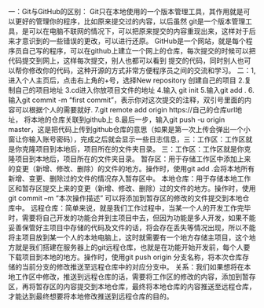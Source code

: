 一：Git与GitHub的区别： Git只在本地使用的一个版本管理工具，其作用就是可以更好的管理你的程序，比如原来提交过的内容，以后虽然 git是一个版本管理工具，是可以在电脑不联网的情况下，可以把原来提交的内容重现出来，这样对于后来才意识到的一些错误的更改，可以进行还原。
                   GitHub是一个网站，就是每个程序员自己写的程序，可以在github上建立一个网上的仓库，每次提交的时候可以把代码提交到网上，这样每次提交，别人也都可以看到 提交的代码，同时别人也可以帮你修改你的代码，这种开源的方式非常方便程序员之间的交流和学习。
二：1,进入个人主页后，点击右上角的+号，选择New repository 创建自己的项目
    2.复制自己的项目地址
    3.cd进入你放项目文件的地址
    4.输入 git init
    5.输入git add . 
    6.输入git commit -m “first commit”，表示你对这次提交的注释，双引号里面的内容可以根据个人的需要就好.
    7.git remote add origin https://自己的仓库url地址， 将本地的仓库关联到github上
    8.最后一步，输入git push -u origin master，这是把代码上传到github仓库的意思（如果是第一次上传会弹出一个小窗让你输入账号密码），完成之后就会显示一些日志信息，三：工作区：工作区就是你克隆项目到本地后，项目所在的文件夹目录。
 三：工作区：工作区就是你克隆项目到本地后，项目所在的文件夹目录。
    暂存区：用于存储工作区中添加上来的变更（新增、修改、删除）的文件的地方。操作时，使用git add .会将本地所有新增、变更、删除过的文件的情况存入暂存区中。
    本地仓库：用于存储本地工作区和暂存区提交上来的变更（新增、修改、删除）过的文件的地方。操作时，使用git commit –m “本次操作描述” 可以将添加到暂存区的修改的文件提交到本地仓库中。
    远程仓库：简单来说，就是我们工作过程中，当某一个人的开发工作完毕时，需要将自己开发的功能合并到主项目中去，但因为功能是多人开发，如果不能妥善保管好主项目中存储的代码及文件的话，将会存在丢失等情况出现，所以不能将主项目放到某一个人的本地电脑上，这时就需要有一个地方存储主项目，这个地方就是我们搭建在服务器上的git远程仓库，也就是在功能开始开发前，每个人要下载项目到本地的地方。操作时，使用git push origin 分支名称，将本次仓库存储的当前分支的修改推送至远程仓库中的对应分支中。
    关系：我们如果想将在本地工作区中修改，推送到远程仓库的话，需要将工作区的修改的内容，添加到暂存区，再将暂存区的内容提交到本地仓库，最终将本地仓库的内容推送至远程仓库，才能达到最终想要将本地修改推送到远程仓库的目的。
